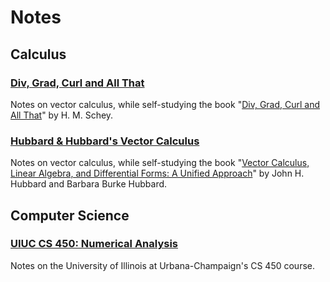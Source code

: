 # Notes

## Calculus

### [Div, Grad, Curl and All That](notes/vector-calculus/div-grad-curl/)
Notes on vector calculus, while self-studying the book "[Div, Grad, Curl and All That](https://a.co/d/hDEgm8S)" by H. M. Schey.

### [Hubbard & Hubbard's Vector Calculus](notes/vector-calculus/hubbard/)
Notes on vector calculus, while self-studying the book "[Vector Calculus, Linear Algebra, and Differential Forms: A Unified Approach](https://matrixeditions.com/5thUnifiedApproach.html)" by John H. Hubbard and Barbara Burke Hubbard.

## Computer Science

### [UIUC CS 450: Numerical Analysis](notes/uiuc-cs450/)
Notes on the University of Illinois at Urbana-Champaign's CS 450 course.

